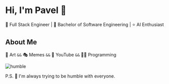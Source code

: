 # Hi, I'm Pavel :robot:

👷 Full Stack Engineer | 🔬 Bachelor of Software Engineering | ⭐ AI Enthusiast

## About Me

🎨 Art `&&` 🎭 Memes `&&` 👀 YouTube `&&` 🧑‍💻 Programming

![humble](https://www.dropbox.com/scl/fi/6k2p6jo65jxn795lwlm0a/wonderful.png?rlkey=74uw4nx99g78zdvbaz7z863f9&raw=1)

P.S. 🌝 I'm always trying to be humble with everyone.
